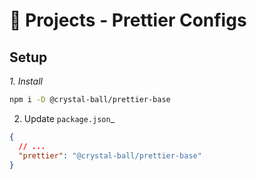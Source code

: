 # 🔮 Projects - Prettier Configs

## Setup

_1. Install_

```sh
npm i -D @crystal-ball/prettier-base
```

2. Update `package.json`\_

```json
{
  // ...
  "prettier": "@crystal-ball/prettier-base"
}
```
